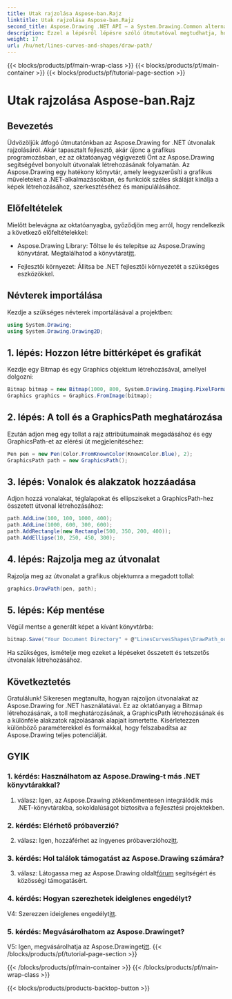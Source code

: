 ```yaml
---
title: Utak rajzolása Aspose-ban.Rajz
linktitle: Utak rajzolása Aspose-ban.Rajz
second_title: Aspose.Drawing .NET API – a System.Drawing.Common alternatívája
description: Ezzel a lépésről lépésre szóló útmutatóval megtudhatja, hogyan rajzolhat útvonalakat az Aspose.Drawing for .NET-ben. Lenyűgöző grafikákat készíthet könnyedén.
weight: 17
url: /hu/net/lines-curves-and-shapes/draw-path/
---
```


{{< blocks/products/pf/main-wrap-class >}}
{{< blocks/products/pf/main-container >}}
{{< blocks/products/pf/tutorial-page-section >}}

# Utak rajzolása Aspose-ban.Rajz

## Bevezetés

Üdvözöljük átfogó útmutatónkban az Aspose.Drawing for .NET útvonalak rajzolásáról. Akár tapasztalt fejlesztő, akár újonc a grafikus programozásban, ez az oktatóanyag végigvezeti Önt az Aspose.Drawing segítségével bonyolult útvonalak létrehozásának folyamatán. Az Aspose.Drawing egy hatékony könyvtár, amely leegyszerűsíti a grafikus műveleteket a .NET-alkalmazásokban, és funkciók széles skáláját kínálja a képek létrehozásához, szerkesztéséhez és manipulálásához.

## Előfeltételek

Mielőtt belevágna az oktatóanyagba, győződjön meg arról, hogy rendelkezik a következő előfeltételekkel:

-  Aspose.Drawing Library: Töltse le és telepítse az Aspose.Drawing könyvtárat. Megtalálhatod a könyvtárat[itt](https://releases.aspose.com/drawing/net/).

- Fejlesztői környezet: Állítsa be .NET fejlesztői környezetét a szükséges eszközökkel.

## Névterek importálása

Kezdje a szükséges névterek importálásával a projektben:

```csharp
using System.Drawing;
using System.Drawing.Drawing2D;
```

## 1. lépés: Hozzon létre bittérképet és grafikát

Kezdje egy Bitmap és egy Graphics objektum létrehozásával, amellyel dolgozni:

```csharp
Bitmap bitmap = new Bitmap(1000, 800, System.Drawing.Imaging.PixelFormat.Format32bppPArgb);
Graphics graphics = Graphics.FromImage(bitmap);
```

## 2. lépés: A toll és a GraphicsPath meghatározása

Ezután adjon meg egy tollat a rajz attribútumainak megadásához és egy GraphicsPath-et az elérési út megjelenítéséhez:

```csharp
Pen pen = new Pen(Color.FromKnownColor(KnownColor.Blue), 2);
GraphicsPath path = new GraphicsPath();
```

## 3. lépés: Vonalok és alakzatok hozzáadása

Adjon hozzá vonalakat, téglalapokat és ellipsziseket a GraphicsPath-hez összetett útvonal létrehozásához:

```csharp
path.AddLine(100, 100, 1000, 400);
path.AddLine(1000, 600, 300, 600);
path.AddRectangle(new Rectangle(500, 350, 200, 400));
path.AddEllipse(10, 250, 450, 300);
```

## 4. lépés: Rajzolja meg az útvonalat

Rajzolja meg az útvonalat a grafikus objektumra a megadott tollal:

```csharp
graphics.DrawPath(pen, path);
```

## 5. lépés: Kép mentése

Végül mentse a generált képet a kívánt könyvtárba:

```csharp
bitmap.Save("Your Document Directory" + @"LinesCurvesShapes\DrawPath_out.png");
```

Ha szükséges, ismételje meg ezeket a lépéseket összetett és tetszetős útvonalak létrehozásához.

## Következtetés

Gratulálunk! Sikeresen megtanulta, hogyan rajzoljon útvonalakat az Aspose.Drawing for .NET használatával. Ez az oktatóanyag a Bitmap létrehozásának, a toll meghatározásának, a GraphicsPath létrehozásának és a különféle alakzatok rajzolásának alapjait ismertette. Kísérletezzen különböző paraméterekkel és formákkal, hogy felszabadítsa az Aspose.Drawing teljes potenciálját.

## GYIK

### 1. kérdés: Használhatom az Aspose.Drawing-t más .NET könyvtárakkal?

1. válasz: Igen, az Aspose.Drawing zökkenőmentesen integrálódik más .NET-könyvtárakba, sokoldalúságot biztosítva a fejlesztési projektekben.

### 2. kérdés: Elérhető próbaverzió?

 2. válasz: Igen, hozzáférhet az ingyenes próbaverzióhoz[itt](https://releases.aspose.com/).

### 3. kérdés: Hol találok támogatást az Aspose.Drawing számára?

 3. válasz: Látogassa meg az Aspose.Drawing oldalt[fórum](https://forum.aspose.com/c/diagram/17) segítségért és közösségi támogatásért.

### 4. kérdés: Hogyan szerezhetek ideiglenes engedélyt?

 V4: Szerezzen ideiglenes engedélyt[itt](https://purchase.aspose.com/temporary-license/).

### 5. kérdés: Megvásárolhatom az Aspose.Drawinget?

 V5: Igen, megvásárolhatja az Aspose.Drawinget[itt](https://purchase.aspose.com/buy).
{{< /blocks/products/pf/tutorial-page-section >}}

{{< /blocks/products/pf/main-container >}}
{{< /blocks/products/pf/main-wrap-class >}}

{{< blocks/products/products-backtop-button >}}
